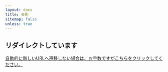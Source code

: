 ```yaml
---
layout: docs
title: 会則
sitemap: false
unless: true
---
```

## リダイレクトしています
<a href="javascript:'/rules/constitution.html' + location.hash;">自動的に新しいURLへ遷移しない場合は、お手数ですがこちらをクリックしてください。</a>
